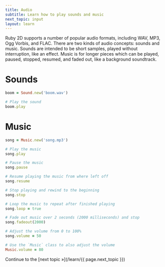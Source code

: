 ```yaml
---
title: Audio
subtitle: Learn how to play sounds and music
next_topic: input
layout: learn
---
```


Ruby 2D supports a number of popular audio formats, including WAV, MP3, Ogg Vorbis, and FLAC. There are two kinds of audio concepts: sounds and music. Sounds are intended to be short samples, played without interruption, like an effect. Music is for longer pieces which can be played, paused, stopped, resumed, and faded out, like a background soundtrack.

# Sounds

```ruby
boom = Sound.new('boom.wav')

# Play the sound
boom.play
```

# Music

```ruby
song = Music.new('song.mp3')

# Play the music
song.play

# Pause the music
song.pause

# Resume playing the music from where left off
song.resume

# Stop playing and rewind to the beginning
song.stop

# Loop the music to repeat after finished playing
song.loop = true

# Fade out music over 2 seconds (2000 milliseconds) and stop
song.fadeout(2000)

# Adjust the volume from 0 to 100%
song.volume = 50

# Use the `Music` class to also adjust the volume
Music.volume = 80
```

Continue to the [next topic »](/learn/{{ page.next_topic }})
